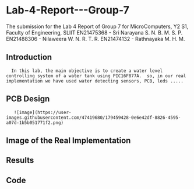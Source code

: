 # Lab-4-Report---Group-7
The submission for the Lab 4 Report of Group 7 for MicroComputers, Y2 S1, Faculty of Engineering, SLIIT 
                    EN21475368 - Sri Narayana S. N. B. M. S. P.
                    EN21488306 - Nilaweera W. N. R. T. R.
                    EN21474132 - Rathnayaka M. H. M.

## Introduction
      In this lab, the main objective is to create a water level controlling system of a water tank using PIC16F877A.  so, in our real implementation we have used water detecting sensors, PCB, leds .....

## PCB Design
       ![image](https://user-images.githubusercontent.com/47419680/179459428-0e6e42df-8826-4595-a07d-1b5b051771f2.png)




## Image of the Real Implementation
      

## Results
## Code

